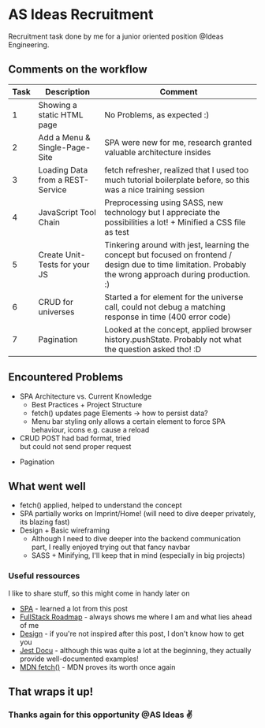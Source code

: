 # AS Ideas Recruitment

 Recruitment task done by me for a junior oriented position @Ideas Engineering. 
 
 ## Comments on the workflow
 
 | Task | Description | Comment |
| ------ | ------ | ------ | 
| 1 | Showing a static HTML page | No Problems, as expected :)
| 2 | Add a Menu & Single-Page-Site | SPA were new for me, research granted valuable architecture insides
| 3 | Loading Data from a REST-Service | fetch refresher, realized that I used too much tutorial boilerplate before, so this was a nice training session
| 4 | JavaScript Tool Chain | Preprocessing using SASS, new technology but I appreciate the possibilities a lot! + Minified a CSS file as test
| 5 | Create Unit-Tests for your JS | Tinkering around with jest, learning the concept but focused on frontend / design due to time limitation. Probably the wrong approach during production. :) 
| 6 | CRUD for universes | Started a for element for the universe call, could not debug a matching response in time (400 error code)
| 7 | Pagination | Looked at the concept, applied browser history.pushState. Probably not what the question asked tho! :D


## Encountered Problems

  * SPA Architecture vs. Current Knowledge
    * Best Practices + Project Structure
    * fetch() updates page Elements -> how to persist data?
    * Menu bar styling only allows a certain element to force SPA behaviour, icons e.g. cause a reload
* CRUD POST had bad format, tried <form> but could not send proper request
* Pagination 

## What went well

* fetch() applied, helped to understand the concept
* SPA partially works on Imprint/Home! (will need to dive deeper privately, its blazing fast)
* Design + Basic wireframing
    * Although I need to dive deeper into the backend communication part, I really enjoyed trying out that fancy navbar
    * SASS + Minifying, I'll keep that in mind (especially in big projects)

### Useful ressources

I like to share stuff, so this might come in handy later on

* [SPA] - learned a lot from this post 
* [FullStack Roadmap] - always shows me where I am and what lies ahead of me
* [Design] - if you're not inspired after this post, I don't know how to get you 
* [Jest Docu] - although this was quite a lot at the beginning, they actually provide well-documented examples!
* [MDN fetch()] - MDN proves its worth once again

## That wraps it up!
### Thanks again for this opportunity @AS Ideas :v:


[//]: # (These are reference links used in the body of this note and get stripped out when the markdown processor does its job. There is no need to format nicely because it shouldn't be seen. Thanks SO - http://stackoverflow.com/questions/4823468/store-comments-in-markdown-syntax)

   [SPA]: <https://blog.pshrmn.com/how-single-page-applications-work/>
   [FullStack Roadmap]: <https://dev.to/ender_minyard/full-stack-developer-s-roadmap-2k12#OS>
   [Design]: <https://dev.to/theme_selection/best-design-resources-websites-every-developer-should-bookmark-1p5d>
   [Jest Docu]: <https://jestjs.io/docs/en/snapshot-testing>
   [MDN fetch()]: <https://developer.mozilla.org/en-US/docs/Web/API/Fetch_API>
  

